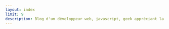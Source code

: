 ```yaml
---
layout: index
limit: 9
description: Blog d'un développeur web, javascript, geek appréciant la bonne cuisine. Auteur de Web Log Today générateur de blog statique en ruby.
---
```

